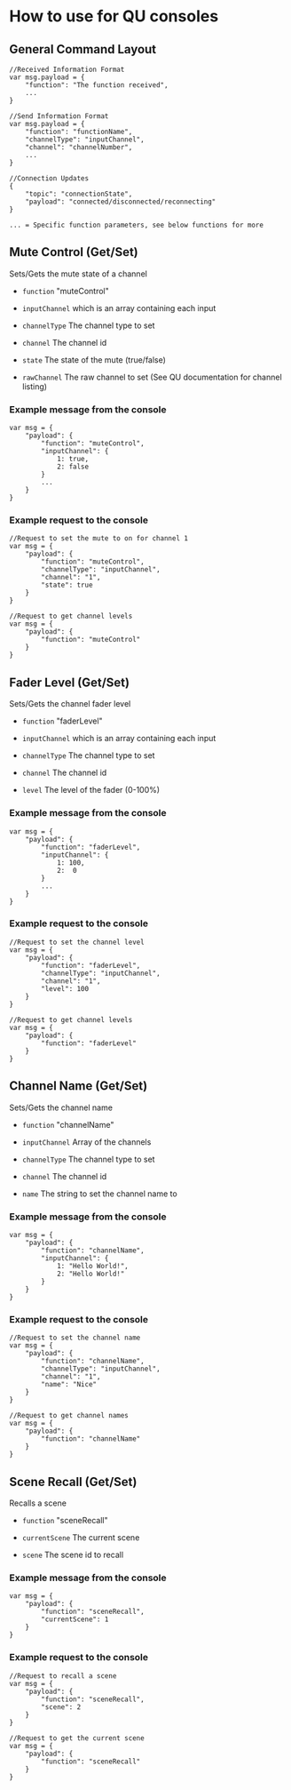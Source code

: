 # How to use for QU consoles

## General Command Layout

```
//Received Information Format
var msg.payload = {
    "function": "The function received",
    ...
}

//Send Information Format
var msg.payload = {
    "function": "functionName",
    "channelType": "inputChannel",
    "channel": "channelNumber",
    ...
}

//Connection Updates
{
    "topic": "connectionState",
    "payload": "connected/disconnected/reconnecting"
}

... = Specific function parameters, see below functions for more
```

## Mute Control (Get/Set)
Sets/Gets the mute state of a channel
- `function` "muteControl"
- `inputChannel` which is an array containing each input

- `channelType` The channel type to set
- `channel` The channel id
- `state` The state of the mute (true/false)
- `rawChannel` The raw channel to set (See QU documentation for channel listing)

### Example message from the console
```
var msg = {
    "payload": {
        "function": "muteControl",
        "inputChannel": {
            1: true,
            2: false
        }
        ...
    }
}
```

### Example request to the console
```
//Request to set the mute to on for channel 1
var msg = {
    "payload": {
        "function": "muteControl",
        "channelType": "inputChannel",
        "channel": "1",
        "state": true
    }
}
```

```
//Request to get channel levels
var msg = {
    "payload": {
        "function": "muteControl"
    }
}
```


## Fader Level (Get/Set)
Sets/Gets the channel fader level
- `function` "faderLevel"
- `inputChannel` which is an array containing each input

- `channelType` The channel type to set
- `channel` The channel id
- `level` The level of the fader (0-100%)

### Example message from the console
```
var msg = {
    "payload": {
        "function": "faderLevel",
        "inputChannel": {
            1: 100,
            2:  0
        }
        ...
    }
}
```

### Example request to the console
```
//Request to set the channel level
var msg = {
    "payload": {
        "function": "faderLevel",
        "channelType": "inputChannel",
        "channel": "1",
        "level": 100
    }
}
```

```
//Request to get channel levels
var msg = {
    "payload": {
        "function": "faderLevel"
    }
}
```

## Channel Name (Get/Set)
Sets/Gets the channel name
- `function` "channelName"
- `inputChannel` Array of the channels

- `channelType` The channel type to set
- `channel` The channel id
- `name` The string to set the channel name to

### Example message from the console
```
var msg = {
    "payload": {
        "function": "channelName",
        "inputChannel": {
            1: "Hello World!",
            2: "Hello World!"
        }
    }
}
```

### Example request to the console
```
//Request to set the channel name
var msg = {
    "payload": {
        "function": "channelName",
        "channelType": "inputChannel",
        "channel": "1",
        "name": "Nice"
    }
}
```

```
//Request to get channel names
var msg = {
    "payload": {
        "function": "channelName"
    }
}
```

## Scene Recall (Get/Set)
Recalls a scene
- `function` "sceneRecall"
- `currentScene` The current scene

- `scene` The scene id to recall

### Example message from the console
```
var msg = {
    "payload": {
        "function": "sceneRecall",
        "currentScene": 1
    }
}
```

### Example request to the console
```
//Request to recall a scene
var msg = {
    "payload": {
        "function": "sceneRecall",
        "scene": 2
    }
}
```

```
//Request to get the current scene
var msg = {
    "payload": {
        "function": "sceneRecall"
    }
}
```